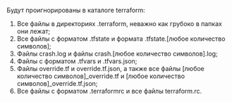 Будут проигнорированы в каталоге terraform: 
1) Все файлы в директориях .terraform, неважно как грубоко в папках они лежат;
2) Все файлы с форматом .tfstate и формата .tfstate.[любое количество символов];
3) Файлы crash.log и файлы crash.[любое количество символов].log;
4) Файлы с форматом .tfvars и .tfvars.json;
5) Файлы override.tf и override.tf.json, а также все файлы [любое количество символов]_override.tf и [любое количество символов]_override.tf.json;
6) Все файлы с форматом .terraformrc и все файлы terraform.rc.

